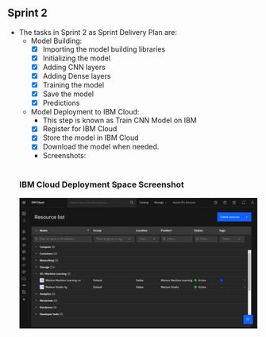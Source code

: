 ## Sprint 2
- The tasks in Sprint 2 as Sprint Delivery Plan are:
  - Model Building:
    - [x] Importing the model building libraries
    - [x] Initializing the model
    - [x] Adding CNN layers
    - [x] Adding Dense layers
    - [x] Training the model
    - [x] Save the model
    - [x] Predictions
  - Model Deployment to IBM Cloud:
    - This step is known as Train CNN Model on IBM
    - [x] Register for IBM Cloud 
    - [x] Store the model in IBM Cloud
    - [x] Download the model when needed.
    - Screenshots:
  <br>
  <h3> IBM Cloud Deployment Space Screenshot </h3>
  <img src="https://github.com/IBM-EPBL/IBM-Project-51685-1660981646/blob/main/Project%20Development%20Phase/Sprint%202/Model%20Deployment%20in%20IBM.PNG?raw=true">

